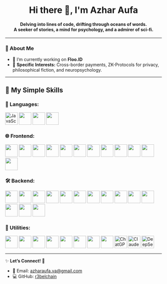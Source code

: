 <h1 align="center">Hi there 👋, I'm Azhar Aufa</h1>
<h4 align="center">
  Delving into lines of code, drifting through oceans of words. <br>
  A seeker of stories, a mind for psychology, and a admirer of sci-fi.
</h4>

---

### 🌟 About Me  
- 🔭 I’m currently working on **Floo.ID**
- 🌱 **Specific Interests:** Cross-border payments, ZK-Protocols for privacy, philosophical fiction, and neuropsychology.

---

## 🚀 My Simple Skills  

### 🧠 Languages:  
<p align="left">
  <img src="https://cdn.jsdelivr.net/gh/devicons/devicon/icons/javascript/javascript-original.svg" alt="JavaScript" width="40" height="40"/>
  <img src="https://cdn.jsdelivr.net/gh/devicons/devicon@latest/icons/solidity/solidity-plain.svg" width="40" height="40"/>
  <img src="https://cdn.jsdelivr.net/gh/devicons/devicon@latest/icons/bash/bash-original.svg" width="40" height="40"/>
  <img src="https://cdn.jsdelivr.net/gh/devicons/devicon@latest/icons/powershell/powershell-original.svg" width="40" height="40"/>
</p>  

### 🌐 Frontend:  
<p align="left">
   <img src="https://cdn.jsdelivr.net/gh/devicons/devicon@latest/icons/react/react-original.svg" width="40" height="40"/>
  <img src="https://cdn.jsdelivr.net/gh/devicons/devicon@latest/icons/vuejs/vuejs-original.svg" width="40" height="40"/>
 <img src="https://cdn.jsdelivr.net/gh/devicons/devicon@latest/icons/nextjs/nextjs-original.svg" width="40" height="40"/>
  <img src="https://cdn.jsdelivr.net/gh/devicons/devicon@latest/icons/angular/angular-original.svg" width="40" height="40"/>        
  <img src="https://cdn.jsdelivr.net/gh/devicons/devicon@latest/icons/jquery/jquery-original-wordmark.svg" width="40" height="40"/>
  <img src="https://cdn.jsdelivr.net/gh/devicons/devicon@latest/icons/axios/axios-plain-wordmark.svg" width="40" height="40"/>
  <img src="https://cdn.jsdelivr.net/gh/devicons/devicon@latest/icons/tailwindcss/tailwindcss-original.svg" width="40" height="40"/>
  <img src="https://cdn.jsdelivr.net/gh/devicons/devicon@latest/icons/framermotion/framermotion-original-wordmark.svg" width="40" height="40"/>
  <img src="https://cdn.jsdelivr.net/gh/devicons/devicon@latest/icons/bootstrap/bootstrap-original.svg" width="40" height="40"/>
  <img src="https://cdn.jsdelivr.net/gh/devicons/devicon@latest/icons/redux/redux-original.svg" width="40" height="40"/>
  <img src="https://cdn.jsdelivr.net/gh/devicons/devicon@latest/icons/materialui/materialui-plain.svg" width="40" height="40"/>
  <img src="https://cdn.jsdelivr.net/gh/devicons/devicon@latest/icons/svelte/svelte-original.svg" width="40" height="40"/>
</p>
 
### 🛠️ Backend: 
<p align="left">
<img src="https://cdn.jsdelivr.net/gh/devicons/devicon@latest/icons/nodejs/nodejs-original-wordmark.svg" width="40" height="40"/>
<img src="https://cdn.jsdelivr.net/gh/devicons/devicon@latest/icons/nodemon/nodemon-original.svg" width="40" height="40"/>            
  <img src="https://cdn.jsdelivr.net/gh/devicons/devicon@latest/icons/express/express-original.svg" width="40" height="40"/>
            <img src="https://cdn.jsdelivr.net/gh/devicons/devicon@latest/icons/graphql/graphql-plain-wordmark.svg" width="40" height="40"/>
            <img src="https://cdn.jsdelivr.net/gh/devicons/devicon@latest/icons/grpc/grpc-original.svg" width="40" height="40"/>
            <img src="https://cdn.jsdelivr.net/gh/devicons/devicon@latest/icons/docker/docker-original.svg" width="40" height="40"/>
            <img src="https://cdn.jsdelivr.net/gh/devicons/devicon@latest/icons/kubernetes/kubernetes-original.svg" width="40" height="40"/> 
            <img src="https://cdn.jsdelivr.net/gh/devicons/devicon@latest/icons/vercel/vercel-original-wordmark.svg" width="40" height="40"/>
            <img src="https://cdn.jsdelivr.net/gh/devicons/devicon@latest/icons/heroku/heroku-plain.svg" width="40" height="40"/>
            <img src="https://cdn.jsdelivr.net/gh/devicons/devicon@latest/icons/oauth/oauth-original.svg" width="40" height="40"/>
            <img src="https://cdn.jsdelivr.net/gh/devicons/devicon@latest/icons/mongodb/mongodb-plain-wordmark.svg" width="40" height="40"/>
            <img src="https://cdn.jsdelivr.net/gh/devicons/devicon@latest/icons/postgresql/postgresql-original-wordmark.svg" width="40" height="40"/>
            <img src="https://cdn.jsdelivr.net/gh/devicons/devicon@latest/icons/mysql/mysql-original-wordmark.svg" width="40" height="40"/>
            <img src="https://cdn.jsdelivr.net/gh/devicons/devicon@latest/icons/redis/redis-original.svg" width="40" height="40"/>
</p>

### 🧰 Utilities: 
<p align="left">
 <img src="https://cdn.jsdelivr.net/gh/devicons/devicon@latest/icons/git/git-original.svg" width="40" height="40"/>
  <img src="https://cdn.jsdelivr.net/gh/devicons/devicon@latest/icons/github/github-original-wordmark.svg" width="40" height="40"/>        
            <img src="https://cdn.jsdelivr.net/gh/devicons/devicon@latest/icons/vscode/vscode-original.svg" width="40" height="40"/>
            <img src="https://cdn.jsdelivr.net/gh/devicons/devicon@latest/icons/postman/postman-original.svg" width="40" height="40"/>
            <img src="https://cdn.jsdelivr.net/gh/devicons/devicon@latest/icons/jira/jira-original.svg" width="40" height="40"/>
            <img src="https://cdn.jsdelivr.net/gh/devicons/devicon@latest/icons/confluence/confluence-original.svg" width="40" height="40"/>
            <img src="https://cdn.jsdelivr.net/gh/devicons/devicon@latest/icons/notion/notion-original.svg" width="40" height="40"/>
            <img src="https://cdn.jsdelivr.net/gh/devicons/devicon@latest/icons/slack/slack-original.svg" width="40" height="40"/>
          <img src="https://upload.wikimedia.org/wikipedia/commons/0/04/ChatGPT_logo.svg" alt="ChatGPT Logo" width="40" height="40"/>
          <img src="https://uxwing.com/wp-content/themes/uxwing/download/brands-and-social-media/claude-ai-icon.png" alt="Claude AI Logo" width="40" height="40">
          <img src="https://img.icons8.com/?size=100&id=BXsdQPYarISt&format=png&color=228BE6" alt="DeepSeek Logo" width="40" height="40"/>

</p>


---

✨ **Let’s Connect!** 🚀  

- 📧 Email: [azharaufa.va@gmail.com](mailto:azharaufa.va@gmail.com)  
- 💻 GitHub: [r3belchain](https://github.com/r3belchain)  
